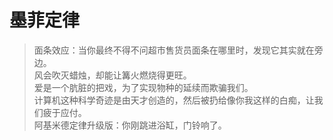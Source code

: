 # 墨菲定律
> 面条效应：当你最终不得不问超市售货员面条在哪里时，发现它其实就在旁边。  
> 风会吹灭蜡烛，却能让篝火燃烧得更旺。  
> 爱是一个肮脏的把戏，为了实现物种的延续而欺骗我们。  
> 计算机这种科学奇迹是由天才创造的，然后被扔给像你我这样的白痴，让我们疲于应付。  
> 阿基米德定律升级版：你刚跳进浴缸，门铃响了。  
